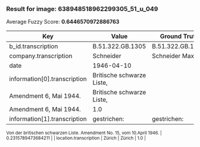 ### Result for image: 638948518962299305_51_u_049
Average Fuzzy Score: **0.6446570972886763**
<small>

| Key | Value | Ground Truth | Score |
| --- | --- | --- | --- |
| b_id.transcription | B.51.322.GB.1305 | B.51.322.GB.1305. | 0.9696969696969697 |
| company.transcription | Schneider | Schneider Max, Dr. | 0.6666666666666667 |
| date | 1946-04-10 |  | 0.0 |
| information[0].transcription | Britische schwarze Liste,
Amendment 6, Mai 1944. | Britische schwarze Liste,
Amendment 6, Mai 1944. | 1.0 |
| information[1].transcription | gestrichen: | gestrichen:
Von der britischen schwarzen Liste.
Amendment No. 15, vom 10.April 1946. | 0.2315789473684211 |
| location.transcription | Zürich | Zürich | 1.0 |

</small>
